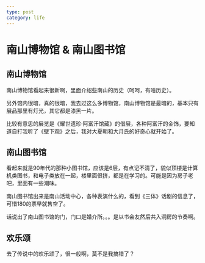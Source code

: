 ```yaml
---
type: post
category: life
---
```


# 南山博物馆 & 南山图书馆

## 南山博物馆

南山博物馆看起来很新啊，里面介绍些南山的历史（呵呵，有啥历史）。

另外馆内很暗，真的很暗，我去过这么多博物馆，南山博物馆是最暗的，基本只有展品那里有灯光，其它都是漆黑一片。

比较有意思的展览是《耀世遗珍·阿富汗馆藏》的借展，各种阿富汗的金饰，要知道自打我听了《壁下观》之后，我对大夏朝和大月氏的好奇心就开始了。

## 南山图书馆

看起来就是90年代的那种小图书馆，应该是6层，有点记不清了，貌似顶楼是计算机类图书，和电子类放在一起，楼里面很挤，都是在学习的。可能是因为房子老吧，里面有一些潮味。

南山图书馆出来是南山活动中心，各种表演什么的，看到《三体》话剧的信息了，可惜180的票早就售空了。

话说出了南山图书馆的门，门口是婚介所。。。是以书会友然后共入洞房的节奏啊。

## 欢乐颂

去了传说中的欢乐颂了，很一般啊，莫不是我搞错了？
